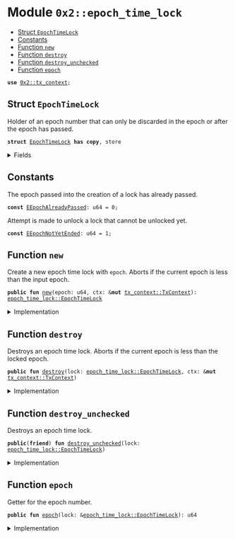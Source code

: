 
<a name="0x2_epoch_time_lock"></a>

# Module `0x2::epoch_time_lock`



-  [Struct `EpochTimeLock`](#0x2_epoch_time_lock_EpochTimeLock)
-  [Constants](#@Constants_0)
-  [Function `new`](#0x2_epoch_time_lock_new)
-  [Function `destroy`](#0x2_epoch_time_lock_destroy)
-  [Function `destroy_unchecked`](#0x2_epoch_time_lock_destroy_unchecked)
-  [Function `epoch`](#0x2_epoch_time_lock_epoch)


<pre><code><b>use</b> <a href="tx_context.md#0x2_tx_context">0x2::tx_context</a>;
</code></pre>



<a name="0x2_epoch_time_lock_EpochTimeLock"></a>

## Struct `EpochTimeLock`

Holder of an epoch number that can only be discarded in the epoch or
after the epoch has passed.


<pre><code><b>struct</b> <a href="epoch_time_lock.md#0x2_epoch_time_lock_EpochTimeLock">EpochTimeLock</a> <b>has</b> <b>copy</b>, store
</code></pre>



<details>
<summary>Fields</summary>


<dl>
<dt>
<code>epoch: u64</code>
</dt>
<dd>

</dd>
</dl>


</details>

<a name="@Constants_0"></a>

## Constants


<a name="0x2_epoch_time_lock_EEpochAlreadyPassed"></a>

The epoch passed into the creation of a lock has already passed.


<pre><code><b>const</b> <a href="epoch_time_lock.md#0x2_epoch_time_lock_EEpochAlreadyPassed">EEpochAlreadyPassed</a>: u64 = 0;
</code></pre>



<a name="0x2_epoch_time_lock_EEpochNotYetEnded"></a>

Attempt is made to unlock a lock that cannot be unlocked yet.


<pre><code><b>const</b> <a href="epoch_time_lock.md#0x2_epoch_time_lock_EEpochNotYetEnded">EEpochNotYetEnded</a>: u64 = 1;
</code></pre>



<a name="0x2_epoch_time_lock_new"></a>

## Function `new`

Create a new epoch time lock with <code>epoch</code>. Aborts if the current epoch is less than the input epoch.


<pre><code><b>public</b> <b>fun</b> <a href="epoch_time_lock.md#0x2_epoch_time_lock_new">new</a>(epoch: u64, ctx: &<b>mut</b> <a href="tx_context.md#0x2_tx_context_TxContext">tx_context::TxContext</a>): <a href="epoch_time_lock.md#0x2_epoch_time_lock_EpochTimeLock">epoch_time_lock::EpochTimeLock</a>
</code></pre>



<details>
<summary>Implementation</summary>


<pre><code><b>public</b> <b>fun</b> <a href="epoch_time_lock.md#0x2_epoch_time_lock_new">new</a>(epoch: u64, ctx: &<b>mut</b> TxContext) : <a href="epoch_time_lock.md#0x2_epoch_time_lock_EpochTimeLock">EpochTimeLock</a> {
    <b>assert</b>!(<a href="tx_context.md#0x2_tx_context_epoch">tx_context::epoch</a>(ctx) &lt; epoch, <a href="epoch_time_lock.md#0x2_epoch_time_lock_EEpochAlreadyPassed">EEpochAlreadyPassed</a>);
    <a href="epoch_time_lock.md#0x2_epoch_time_lock_EpochTimeLock">EpochTimeLock</a> { epoch }
}
</code></pre>



</details>

<a name="0x2_epoch_time_lock_destroy"></a>

## Function `destroy`

Destroys an epoch time lock. Aborts if the current epoch is less than the locked epoch.


<pre><code><b>public</b> <b>fun</b> <a href="epoch_time_lock.md#0x2_epoch_time_lock_destroy">destroy</a>(lock: <a href="epoch_time_lock.md#0x2_epoch_time_lock_EpochTimeLock">epoch_time_lock::EpochTimeLock</a>, ctx: &<b>mut</b> <a href="tx_context.md#0x2_tx_context_TxContext">tx_context::TxContext</a>)
</code></pre>



<details>
<summary>Implementation</summary>


<pre><code><b>public</b> <b>fun</b> <a href="epoch_time_lock.md#0x2_epoch_time_lock_destroy">destroy</a>(lock: <a href="epoch_time_lock.md#0x2_epoch_time_lock_EpochTimeLock">EpochTimeLock</a>, ctx: &<b>mut</b> TxContext) {
    <b>let</b> <a href="epoch_time_lock.md#0x2_epoch_time_lock_EpochTimeLock">EpochTimeLock</a> { epoch } = lock;
    <b>assert</b>!(<a href="tx_context.md#0x2_tx_context_epoch">tx_context::epoch</a>(ctx) &gt;= epoch, <a href="epoch_time_lock.md#0x2_epoch_time_lock_EEpochNotYetEnded">EEpochNotYetEnded</a>);
}
</code></pre>



</details>

<a name="0x2_epoch_time_lock_destroy_unchecked"></a>

## Function `destroy_unchecked`

Destroys an epoch time lock.


<pre><code><b>public</b>(<b>friend</b>) <b>fun</b> <a href="epoch_time_lock.md#0x2_epoch_time_lock_destroy_unchecked">destroy_unchecked</a>(lock: <a href="epoch_time_lock.md#0x2_epoch_time_lock_EpochTimeLock">epoch_time_lock::EpochTimeLock</a>)
</code></pre>



<details>
<summary>Implementation</summary>


<pre><code><b>public</b>(<b>friend</b>) <b>fun</b> <a href="epoch_time_lock.md#0x2_epoch_time_lock_destroy_unchecked">destroy_unchecked</a>(lock: <a href="epoch_time_lock.md#0x2_epoch_time_lock_EpochTimeLock">EpochTimeLock</a>) {
    <b>let</b> <a href="epoch_time_lock.md#0x2_epoch_time_lock_EpochTimeLock">EpochTimeLock</a> { epoch: _ } = lock;
}
</code></pre>



</details>

<a name="0x2_epoch_time_lock_epoch"></a>

## Function `epoch`

Getter for the epoch number.


<pre><code><b>public</b> <b>fun</b> <a href="epoch_time_lock.md#0x2_epoch_time_lock_epoch">epoch</a>(lock: &<a href="epoch_time_lock.md#0x2_epoch_time_lock_EpochTimeLock">epoch_time_lock::EpochTimeLock</a>): u64
</code></pre>



<details>
<summary>Implementation</summary>


<pre><code><b>public</b> <b>fun</b> <a href="epoch_time_lock.md#0x2_epoch_time_lock_epoch">epoch</a>(lock: &<a href="epoch_time_lock.md#0x2_epoch_time_lock_EpochTimeLock">EpochTimeLock</a>): u64 {
    lock.epoch
}
</code></pre>



</details>

